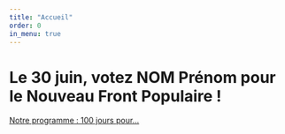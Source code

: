 ```yaml
---
title: "Accueil"
order: 0
in_menu: true
---
```

<!-- Ci-dessous la photo de votre candidat·e -->

# Le 30 juin, votez NOM Prénom pour le Nouveau Front Populaire !

  <a href="">Notre programme : 100 jours pour…</a> 